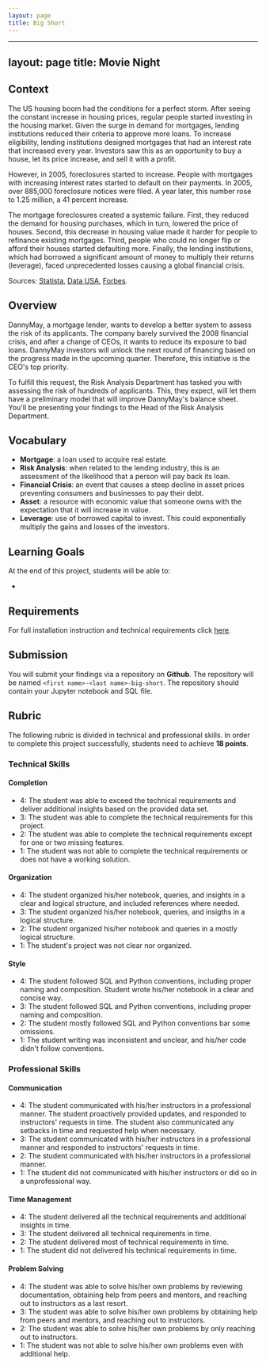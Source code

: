 ```yaml
---
layout: page
title: Big Short
---
```


---
layout: page
title: Movie Night
---

## Context

The US housing boom had the conditions for a perfect storm. After seeing the constant increase in housing prices, regular people started investing in the housing market. Given the surge in demand for mortgages, lending institutions reduced their criteria to approve more loans. To increase eligibility, lending institutions designed mortgages that had an interest rate that increased every year. Investors saw this as an opportunity to buy a house, let its price increase, and sell it with a profit.

However, in 2005, foreclosures started to increase. People with mortgages with increasing interest rates started to default on their payments. In 2005, over 885,000 foreclosure notices were filed. A year later, this number rose to 1.25 million, a 41 percent increase.

The mortgage foreclosures created a systemic failure. First, they reduced the demand for housing purchases, which in turn, lowered the price of houses. Second, this decrease in housing value made it harder for people to refinance existing mortgages. Third, people who could no longer flip or afford their houses started defaulting more. Finally, the lending institutions, which had borrowed a significant amount of money to multiply their returns (leverage), faced unprecedented losses causing a global financial crisis.

Sources: [Statista](https://www.statista.com/statistics/185100/revenue-sources-of-us-motion-picture-and-video-industry-2009/), [Data USA](https://datausa.io/profile/naics/motion-pictures-video-industries), [Forbes](https://www.forbes.com/sites/sergeiklebnikov/2020/05/22/streaming-wars-continue-heres-how-much-netflix-amazon-disney-and-their-rivals-are-spending-on-new-content/?sh=3faf0ee3623b).

## Overview

DannyMay, a mortgage lender, wants to develop a better system to assess the risk of its applicants. The company barely survived the 2008 financial crisis, and after a change of CEOs, it wants to reduce its exposure to bad loans. DannyMay investors will unlock the next round of financing based on the progress made in the upcoming quarter. Therefore, this initiative is the CEO's top priority.

To fulfill this request, the Risk Analysis Department has tasked you with assessing the risk of hundreds of applicants. This, they expect, will let them have a preliminary model that will improve DannyMay's balance sheet. You'll be presenting your findings to the Head of the Risk Analysis Department.

## Vocabulary

* **Mortgage**: a loan used to acquire real estate.
* **Risk Analysis**: when related to the lending industry, this is an assessment of the likelihood that a person will pay back its loan.
* **Financial Crisis**: an event that causes a steep decline in asset prices preventing consumers and businesses to pay their debt.
* **Asset**: a resource with economic value that someone owns with the expectation that it will increase in value.
* **Leverage**: use of borrowed capital to invest. This could exponentially multiply the gains and losses of the investors.

## Learning Goals

At the end of this project, students will be able to:

* 

## Requirements

For full installation instruction and technical requirements click [here](https://github.com/mihir787/turing_data_projects/tree/main/project_4_big_short).

## Submission

You will submit your findings via a repository on **Github**. The repository will be named `<first name>-<last name>-big-short`. The repository should contain your Jupyter notebook and SQL file.

## Rubric

The following rubric is divided in technical and professional skills. In order to complete this project successfully, students need to achieve **18 points**.

### Technical Skills

#### Completion

+ 4: The student was able to exceed the technical requirements and deliver additional insights based on the provided data set.
+ 3: The student was able to complete the technical requirements for this project.
+ 2: The student was able to complete the technical requirements except for one or two missing features.
+ 1: The student was not able to complete the technical requirements or does not have a working solution.

#### Organization

+ 4: The student organized his/her notebook, queries, and insights in a clear and logical structure, and included references where needed.
+ 3: The student organized his/her notebook, queries, and insigths in a logical structure.
+ 2: The student organized his/her notebook and queries in a mostly logical structure.
+ 1: The student's project was not clear nor organized.

#### Style

+ 4: The student followed SQL and Python conventions, including proper naming and composition. Student wrote his/her notebook in a clear and concise way.
+ 3: The student followed SQL and Python conventions, including proper naming and composition.
+ 2: The student mostly followed SQL and Python conventions bar some omissions.
+ 1: The student writing was inconsistent and unclear, and his/her code didn't follow conventions.

### Professional Skills

#### Communication

+ 4: The student communicated with his/her instructors in a professional manner. The student proactively provided updates, and responded to instructors' requests in time. The student also communicated any setbacks in time and requested help when necessary.
+ 3: The student communicated with his/her instructors in a professional manner and responded to instructors' requests in time.
+ 2: The student communicated with his/her instructors in a professional manner.
+ 1: The student did not communicated with his/her instructors or did so in a unprofessional way.

#### Time Management

+ 4: The student delivered all the technical requirements and additional insights in time.
+ 3: The student delivered all technical requirements in time.
+ 2: The student delivered most of technical requirements in time.
+ 1: The student did not delivered his technical requirements in time.

#### Problem Solving

+ 4: The student was able to solve his/her own problems by reviewing documentation, obtaining help from peers and mentors, and reaching out to instructors as a last resort.
+ 3: The student was able to solve his/her own problems by obtaining help from peers and mentors, and reaching out to instructors.
+ 2: The student was able to solve his/her own problems by only reaching out to instructors.
+ 1: The student was not able to solve his/her own problems even with additional help.